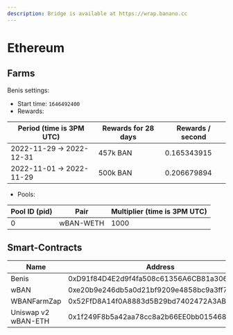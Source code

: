 ```yaml
---
description: Bridge is available at https://wrap.banano.cc
---
```


# Ethereum

## Farms <a href="#farms" id="farms"></a>

Benis settings:

* Start time: `1646492400`
* Rewards:

| Period (time is 3PM UTC) | Rewards for 28 days | Rewards / second |
| ------------------------ | ------------------- | ---------------- |
| 2022-11-29 -> 2022-12-31 | 457k BAN            | 0.165343915      |
| 2022-11-01 -> 2022-11-29 | 500k BAN            | 0.206679894      |



* Pools:

| Pool ID (pid) | Pair      | Multiplier (time is 3PM UTC) |
| ------------- | --------- | ---------------------------- |
| 0             | wBAN-WETH | 1000                         |

## Smart-Contracts <a href="#smart-contracts" id="smart-contracts"></a>

| Name                | Address                                    |
| ------------------- | ------------------------------------------ |
| Benis               | 0xD91f84D4E2d9f4fa508c61356A6CB81a306e5287 |
| wBAN                | 0xe20b9e246db5a0d21bf9209e4858bc9a3ff7a034 |
| WBANFarmZap         | 0x52FfD8A14f0A8883d5B29bd7402472A3ABc8760B |
| Uniswap v2 wBAN-ETH | 0x1f249F8b5a42aa78cc8a2b66EE0bb015468a5f43 |
